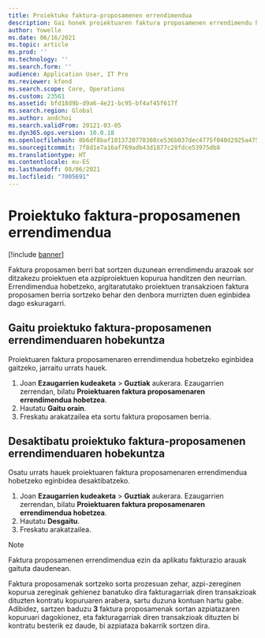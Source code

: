 ```yaml
---
title: Proiektuko faktura-proposamenen errendimendua
description: Gai honek proiektuaren faktura proposamenen errendimendu hobekuntzei buruzko informazioa eskaintzen du.
author: Yowelle
ms.date: 06/16/2021
ms.topic: article
ms.prod: ''
ms.technology: ''
ms.search.form: ''
audience: Application User, IT Pro
ms.reviewer: kfend
ms.search.scope: Core, Operations
ms.custom: 23561
ms.assetid: bfd18d9b-d9a6-4e21-bc95-bf4af45f617f
ms.search.region: Global
ms.author: andchoi
ms.search.validFrom: 20121-03-05
ms.dyn365.ops.version: 10.0.18
ms.openlocfilehash: 8b6df8baf1013720778308ce536b037dec4775f040d2925a47508fb373900f81
ms.sourcegitcommit: 7f8d1e7a16af769adb43d1877c28fdce53975db8
ms.translationtype: HT
ms.contentlocale: eu-ES
ms.lasthandoff: 08/06/2021
ms.locfileid: "7005691"
---
```

# <a name="project-invoice-proposal-performance"></a>Proiektuko faktura-proposamenen errendimendua

[!include [banner](../includes/banner.md)]

Faktura proposamen berri bat sortzen duzunean errendimendu arazoak sor ditzakezu proiektuen eta azpiproiektuen kopurua handitzen den neurrian. Errendimendua hobetzeko, argitaratutako proiektuen transakzioen faktura proposamen berria sortzeko behar den denbora murrizten duen eginbidea dago eskuragarri.

## <a name="enable-project-invoice-proposal-performance-enhancement"></a>Gaitu proiektuko faktura-proposamenen errendimenduaren hobekuntza
Proiektuaren faktura proposamenaren errendimendua hobetzeko eginbidea gaitzeko, jarraitu urrats hauek.

1.  Joan **Ezaugarrien kudeaketa** > **Guztiak** aukerara. Ezaugarrien zerrendan, bilatu **Proiektuaren faktura proposamenaren errendimendua hobetzea**.
2.  Hautatu **Gaitu orain**.
3.  Freskatu arakatzailea eta sortu faktura proposamen berria.

## <a name="turn-off-project-invoice-proposal-performance-enhancement"></a>Desaktibatu proiektuko faktura-proposamenen errendimenduaren hobekuntza
Osatu urrats hauek proiektuaren faktura proposamenaren errendimendua hobetzeko eginbidea desaktibatzeko.

1.  Joan **Ezaugarrien kudeaketa** > **Guztiak** aukerara. Ezaugarrien zerrendan, bilatu **Proiektuaren faktura proposamenaren errendimendua hobetzea**.
2.  Hautatu **Desgaitu**.
3.  Freskatu arakatzailea.

> [!NOTE]
> Faktura proposamenen errendimendua ezin da aplikatu fakturazio arauak gaituta daudenean.
> 
> Faktura proposamenak sortzeko sorta prozesuan zehar, azpi-zereginen kopurua zereginak gehienez banatuko dira fakturagarriak diren transakzioak dituzten kontratu kopuruaren arabera, sartu duzuna kontuan hartu gabe. Adibidez, sartzen baduzu **3** faktura proposamenak sortan azpiatazaren kopuruari dagokionez, eta fakturagarriak diren transakzioak dituzten bi kontratu besterik ez daude, bi azpiataza bakarrik sortzen dira.
